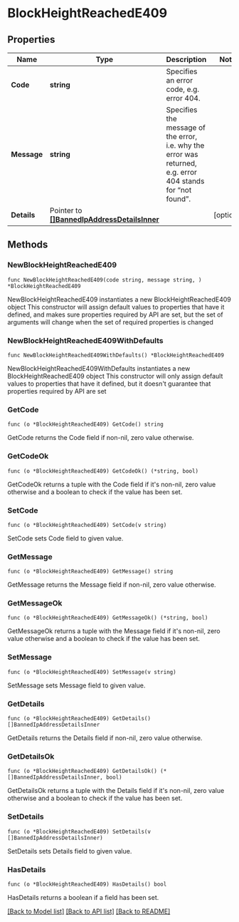 # BlockHeightReachedE409

## Properties

Name | Type | Description | Notes
------------ | ------------- | ------------- | -------------
**Code** | **string** | Specifies an error code, e.g. error 404. | 
**Message** | **string** | Specifies the message of the error, i.e. why the error was returned, e.g. error 404 stands for “not found”. | 
**Details** | Pointer to [**[]BannedIpAddressDetailsInner**](BannedIpAddressDetailsInner.md) |  | [optional] 

## Methods

### NewBlockHeightReachedE409

`func NewBlockHeightReachedE409(code string, message string, ) *BlockHeightReachedE409`

NewBlockHeightReachedE409 instantiates a new BlockHeightReachedE409 object
This constructor will assign default values to properties that have it defined,
and makes sure properties required by API are set, but the set of arguments
will change when the set of required properties is changed

### NewBlockHeightReachedE409WithDefaults

`func NewBlockHeightReachedE409WithDefaults() *BlockHeightReachedE409`

NewBlockHeightReachedE409WithDefaults instantiates a new BlockHeightReachedE409 object
This constructor will only assign default values to properties that have it defined,
but it doesn't guarantee that properties required by API are set

### GetCode

`func (o *BlockHeightReachedE409) GetCode() string`

GetCode returns the Code field if non-nil, zero value otherwise.

### GetCodeOk

`func (o *BlockHeightReachedE409) GetCodeOk() (*string, bool)`

GetCodeOk returns a tuple with the Code field if it's non-nil, zero value otherwise
and a boolean to check if the value has been set.

### SetCode

`func (o *BlockHeightReachedE409) SetCode(v string)`

SetCode sets Code field to given value.


### GetMessage

`func (o *BlockHeightReachedE409) GetMessage() string`

GetMessage returns the Message field if non-nil, zero value otherwise.

### GetMessageOk

`func (o *BlockHeightReachedE409) GetMessageOk() (*string, bool)`

GetMessageOk returns a tuple with the Message field if it's non-nil, zero value otherwise
and a boolean to check if the value has been set.

### SetMessage

`func (o *BlockHeightReachedE409) SetMessage(v string)`

SetMessage sets Message field to given value.


### GetDetails

`func (o *BlockHeightReachedE409) GetDetails() []BannedIpAddressDetailsInner`

GetDetails returns the Details field if non-nil, zero value otherwise.

### GetDetailsOk

`func (o *BlockHeightReachedE409) GetDetailsOk() (*[]BannedIpAddressDetailsInner, bool)`

GetDetailsOk returns a tuple with the Details field if it's non-nil, zero value otherwise
and a boolean to check if the value has been set.

### SetDetails

`func (o *BlockHeightReachedE409) SetDetails(v []BannedIpAddressDetailsInner)`

SetDetails sets Details field to given value.

### HasDetails

`func (o *BlockHeightReachedE409) HasDetails() bool`

HasDetails returns a boolean if a field has been set.


[[Back to Model list]](../README.md#documentation-for-models) [[Back to API list]](../README.md#documentation-for-api-endpoints) [[Back to README]](../README.md)


